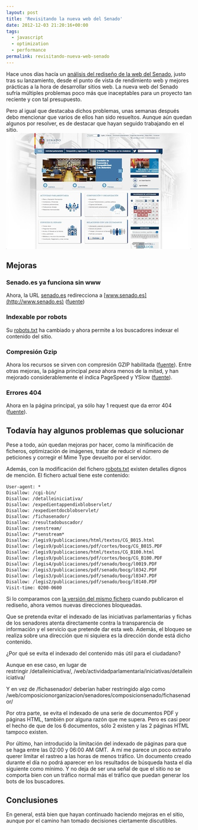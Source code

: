 ```yaml
---
layout: post
title: 'Revisitando la nueva web del Senado'
date: 2012-12-03 21:20:16+00:00
tags:
  - javascript
  - optimization
  - performance
permalink: revisitando-nueva-web-senado
---
```


Hace unos días hacía un [análisis del rediseño de la web del Senado](/estudiando-el-rediseno-de-la-web-del-senado-de-espana/), justo tras su lanzamiento, desde el punto de vista de rendimiento web y mejores prácticas a la hora de desarrollar sitios web. La nueva web del Senado sufría múltiples problemas poco más que inaceptables para un proyecto tan reciente y con tal presupuesto.
<!-- more -->
Pero al igual que destacaba dichos problemas, unas semanas después debo mencionar que varios de ellos han sido resueltos. Aunque aún quedan algunos por resolver, es de destacar que hayan seguido trabajando en el sitio.
![Web del Senado de España](/assets/images/posts/web-senado.jpg)

## Mejoras
### Senado.es ya funciona sin www
Ahora, la URL [senado.es](http://senado.es) redirecciona a [www.senado.es](http://www.senado.es) ([fuente](http://www.webpagetest.org/result/121203_ZZ_4QD/1/details/))

### Indexable por robots
Su [robots.txt](http://www.senado.es/robots.txt) ha cambiado y ahora permite a los buscadores indexar el contenido del sitio.

### Compresi&#243;n Gzip
Ahora los recursos se sirven con compresión GZIP habilitada ([fuente](http://gtmetrix.com/compare/BN8ZgvCB/3gwi5Qp4)). Entre otras mejoras, la página principal _pesa_ ahora menos de la mitad, y han mejorado considerablemente el índica PageSpeed y YSlow ([fuente](http://gtmetrix.com/reports/www.senado.es/eS68ECWL)).

### Errores 404
Ahora en la página principal, ya sólo hay 1 request que da error 404 ([fuente](http://www.webpagetest.org/result/121203_ZZ_4QD/1/details/)).

## Todav&#237;a hay algunos problemas que solucionar
Pese a todo, aún quedan mejoras por hacer, como la minificación de ficheros, optimización de imágenes, tratar de reducir el número de peticiones y corregir el Mime Type devuelto por el servidor.

Además, con la modificación del fichero [robots.txt](http://www.senado.es/robots.txt) existen detalles dignos de mención. El fichero actual tiene este contenido:

```
User-agent: *
Disallow: /cgi-bin/
Disallow: /detalleiniciativa/
Disallow: /expedientappendixblobservlet/
Disallow: /expedientdocblobservlet/
Disallow: /fichasenador/
Disallow: /resultadobuscador/
Disallow: /senstream/
Disallow: /*senstream*
Disallow: /legis9/publicaciones/html/textos/CG_B015.html
Disallow: /legis9/publicaciones/pdf/cortes/bocg/CG_B015.PDF
Disallow: /legis9/publicaciones/html/textos/CG_B100.html
Disallow: /legis9/publicaciones/pdf/cortes/bocg/CG_B100.PDF
Disallow: /legis4/publicaciones/pdf/senado/bocg/l0019.PDF
Disallow: /legis3/publicaciones/pdf/senado/bocg/l0342.PDF
Disallow: /legis3/publicaciones/pdf/senado/bocg/l0347.PDF
Disallow: /legis2/publicaciones/pdf/senado/bocg/l0140.PDF
Visit-time: 0200-0600
```

Si lo comparamos con [la versión del mismo fichero](/estudiando-el-rediseno-de-la-web-del-senado-de-espana/#no-indexable) cuando publicaron el rediseño, ahora vemos nuevas direcciones bloqueadas.

Que se pretenda evitar el indexado de las iniciativas parlamentarias y fichas de los senadores atenta directamente contra la transparencia de información y el servicio que pretende dar esta web. Además, el bloqueo se realiza sobre una dirección que ni siquiera es la dirección donde está dicho contenido.

¿Por qué se evita el indexado del contenido más útil para el ciudadano?

Aunque en ese caso, en lugar de restringir /detalleiniciativa/, /web/actividadparlamentaria/iniciativas/detalleiniciativa/

Y en vez de /fichasenador/ deberían haber restringido algo como /web/composicionorganizacion/senadores/composicionsenado/fichasenador/

Por otra parte, se evita el indexado de una serie de documentos PDF y páginas HTML, también por alguna razón que me supera. Pero es casi peor el hecho de que de los 6 documentos, sólo 2 existen y las 2 páginas HTML tampoco existen.

Por último, han introducido la limitación del indexado de páginas para que se haga entre las 02:00 y 06:00 AM GMT.  A mí me parece un poco extraño querer limitar el rastreo a las horas de menos tráfico. Un documento creado durante el día no podrá aparecer en los resultados de búsqueda hasta el día siguiente como mínimo. Y no deja de ser una señal de que el sitio no se comporta bien con un tráfico normal más el tráfico que puedan generar los bots de los buscadores.

## Conclusiones
En general, está bien que hayan continuado haciendo mejoras en el sitio, aunque por el camino han tomado decisiones ciertamente discutibles.
